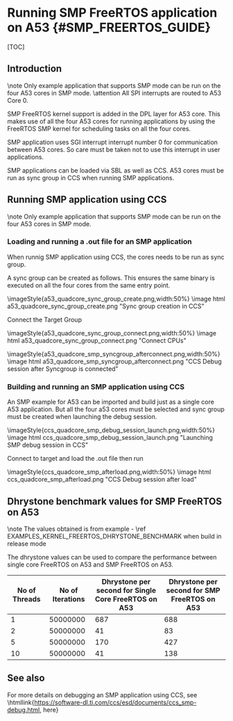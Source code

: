 # Running SMP FreeRTOS application on A53 {#SMP_FREERTOS_GUIDE}

[TOC]

## Introduction

\note Only example application that supports SMP mode can be run on the four A53 cores in SMP mode.
\attention All SPI interrupts are routed to A53 Core 0.

SMP FreeRTOS kernel support is added in the DPL layer for A53 core. This makes use of all the four A53 cores for running applications by using the FreeRTOS SMP kernel for scheduling tasks on all the four cores.

SMP application uses SGI interrupt interrupt number 0 for communication between A53 cores. So care must be taken not to use this interrupt in user applications.

SMP applications can be loaded via SBL as well as CCS. A53 cores must be run as sync group in CCS when running SMP applications.

## Running SMP application using CCS

\note Only example application that supports SMP mode can be run on the four A53 cores in SMP mode.

### Loading and running a .out file for an SMP application
When runnig SMP application using CCS, the cores needs to be run as sync group.

A sync group can be created as follows. This ensures the same binary is executed on all the four cores from the same entry point.

\imageStyle{a53_quadcore_sync_group_create.png,width:50%}
\image html a53_quadcore_sync_group_create.png "Sync group creation in CCS"

Connect the Target Group

\imageStyle{a53_quadcore_sync_group_connect.png,width:50%}
\image html a53_quadcore_sync_group_connect.png "Connect CPUs"

\imageStyle{a53_quadcore_smp_syncgroup_afterconnect.png,width:50%}
\image html a53_quadcore_smp_syncgroup_afterconnect.png "CCS Debug session after Syncgroup is connected"

### Building and running an SMP application using CCS

An SMP example for A53 can be imported and build just as a single core A53 application. But all the four a53 cores must be selected and sync group must be created when launching the debug session.

\imageStyle{ccs_quadcore_smp_debug_session_launch.png,width:50%}
\image html ccs_quadcore_smp_debug_session_launch.png "Launching SMP debug session in CCS"

Connect to target and load the .out file then run

\imageStyle{ccs_quadcore_smp_afterload.png,width:50%}
\image html ccs_quadcore_smp_afterload.png "CCS Debug session after load"

## Dhrystone benchmark values for SMP FreeRTOS on A53

\note The values obtained is from example - \ref EXAMPLES_KERNEL_FREERTOS_DHRYSTONE_BENCHMARK when build in release mode

The dhrystone values can be used to compare the performance between single core FreeRTOS on A53 and SMP FreeRTOS on A53.

No of Threads   | No of Iterations | Dhrystone per second for Single Core FreeRTOS on A53    | Dhrystone per second for SMP FreeRTOS on A53
----------------|------------------|---------------------------------------------------------|-----------------------------------------------
1               | 50000000         | 687                                                     | 688
2               | 50000000         | 41                                                      | 83
5               | 50000000         | 170                                                     | 427
10              | 50000000         | 41                                                      | 138

## See also

For more details on debugging an SMP application using CCS, see \htmllink{https://software-dl.ti.com/ccs/esd/documents/ccs_smp-debug.html, here}